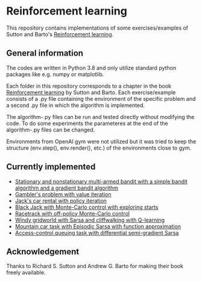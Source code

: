 # Reinforcement learning

This repository contains implementations of some exercises/examples of Sutton and Barto's [Reinforcement learning](http://incompleteideas.net/book/the-book.html).

## General information

The codes are written in Python 3.8 and only utilize standard python packages like e.g. numpy or matplotlib. 

Each folder in this repository corresponds to a chapter in the book [Reinforcement learning](http://incompleteideas.net/book/the-book.html) by Sutton and Barto. Each exercise/example consists of a .py file containing the environment of the specific problem and a second .py file in which the algorithm is implemented. 

The algorithm-.py files can be run and tested directly without modifying the code. To do some experiments the parameteres at the end of the algorithm-.py files can be changed.

Environments from OpenAI gym were not utilized but it was tried to keep the structure (env.step(), env.render(), etc.) of the environments close to gym.

## Currently implemented

* [Stationary and nonstationary multi-armed bandit with a simple bandit algorithm and a gradient bandit algorithm](https://github.com/c-boe/Reinforcement-learning/tree/main/2%20Multi-armed%20bandit)
* [Gambler's problem with value iteration](https://github.com/c-boe/Reinforcement-learning/tree/main/4%20Dynamic%20programming/Jacks%20car%20rental)
* [Jack's car rental with policy iteration](https://github.com/c-boe/Reinforcement-learning/tree/main/4%20Dynamic%20programming/Jacks%20car%20rental)
* [Black Jack with Monte-Carlo control with exploring starts](https://github.com/c-boe/Reinforcement-learning/tree/main/5%20Monte%20Carlo%20methods/Black%20Jack)
* [Racetrack with off-policy Monte-Carlo control](https://github.com/c-boe/Reinforcement-learning/tree/main/5%20Monte%20Carlo%20methods/Racetrack)
* [Windy gridworld with Sarsa and cliffwalking with Q-learning](https://github.com/c-boe/Reinforcement-learning/tree/main/6%20Temporal%20difference%20learning)
* [Mountain car task with Episodic Sarsa with function approximation](https://github.com/c-boe/Reinforcement-learning/tree/main/10%20On-policy%20control%20with%20approximation/Mountain%20Car)
* [Access-control queuing task with differential semi-gradient Sarsa](https://github.com/c-boe/Reinforcement-learning/tree/main/10%20On-policy%20control%20with%20approximation/Access%20control)

## Acknowledgement

Thanks to Richard S. Sutton and Andrew G. Barto for making their book freely available.